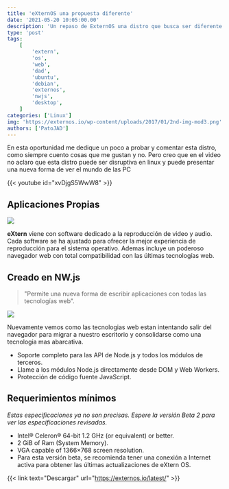 ```yaml
---
title: 'eXternOS una propuesta diferente'
date: '2021-05-20 10:05:00.00'
description: 'Un repaso de ExternOS una distro que busca ser diferente a lo que nos proponene las demas'
type: 'post'
tags:
    [
        'extern',
        'os',
        'web',
        'dad',
        'ubuntu',
        'debian',
        'externos',
        'nwjs',
        'desktop',
    ]
categories: ['Linux']
img: 'https://externos.io/wp-content/uploads/2017/01/2nd-img-mod3.png'
authors: ['PatoJAD']
---
```


En esta oportunidad me dedique un poco a probar y comentar esta distro, como siempre cuento cosas que me gustan y no. Pero creo que en el video no aclaro que esta distro puede ser disruptiva en linux y puede presentar una nueva forma de ver el mundo de las PC

{{< youtube id="xvDjgS5WwW8" >}}

## Aplicaciones Propias

![](https://externos.io/wp-content/uploads/2017/04/4th-1920x918.png)

**eXtern** viene con software dedicado a la reproducción de video y audio. Cada software se ha ajustado para ofrecer la mejor experiencia de reproducción para el sistema operativo. Ademas incluye un poderoso navegador web con total compatibilidad con las últimas tecnologías web.

## Creado en NW.js

> "Permite una nueva forma de escribir aplicaciones con todas las tecnologías web".

![](https://externos.io/wp-content/uploads/2017/01/devkit_reduced-1024x551.png)

Nuevamente vemos como las tecnologias web estan intentando salir del navegador para migrar a nuestro escritorio y consolidarse como una tecnologia mas abarcativa.

-   Soporte completo para las API de Node.js y todos los módulos de terceros.
-   Llame a los módulos Node.js directamente desde DOM y Web Workers.
-   Protección de código fuente JavaScript.

## Requerimientos mínimos

_Estas especificaciones ya no son precisas. Espere la versión Beta 2 para ver las especificaciones revisadas._

-   Intel® Celeron® 64-bit 1.2 GHz (or equivalent) or better.
-   2 GiB of Ram (System Memory).
-   VGA capable of 1366×768 screen resolution.
-   Para esta versión beta, se recomienda tener una conexión a Internet activa para obtener las últimas actualizaciones de eXtern OS.

{{< link text="Descargar" url="https://externos.io/latest/" >}}

